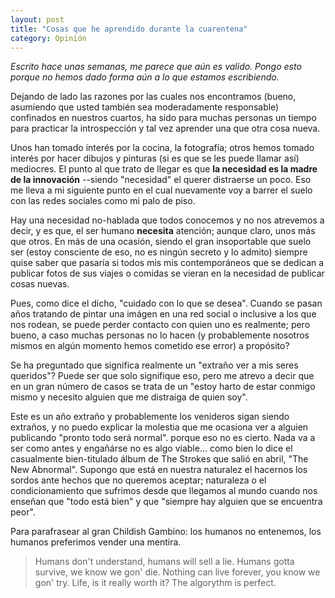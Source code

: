 ```yaml
---
layout: post
title: "Cosas que he aprendido durante la cuarentena"
category: Opinión
---
```

*Escrito hace unas semanas, me parece que aún es valido. Pongo esto porque no hemos dado forma aún a lo que estamos escribiendo.*

Dejando de lado las razones por las cuales nos encontramos (bueno, asumiendo que usted también sea moderadamente responsable) confinados en nuestros cuartos, ha sido para muchas personas un tiempo para practicar la introspección y tal vez aprender una que otra cosa nueva.


Unos han tomado interés por la cocina, la fotografía; otros hemos tomado interés por hacer dibujos y pinturas (si es que se les puede llamar así) mediocres. El punto al que trato de llegar es que **la necesidad es la madre de la innovación** --siendo "necesidad" el querer distraerse un poco. Eso me lleva a mi siguiente punto en el cual nuevamente voy a barrer el suelo con las redes sociales como mi palo de piso. 

Hay una necesidad no-hablada que todos conocemos y no nos atrevemos a decir, y es que, el ser humano __necesita__ atención; aunque claro, unos más que otros. En más de una ocasión, siendo el gran insoportable que suelo ser (estoy consciente de eso, no es ningún secreto y lo admito) siempre quise saber que pasaría si todos mis mis contemporáneos que se dedican a publicar fotos de sus viajes o comidas se vieran en la necesidad de publicar cosas nuevas. 

Pues, como dice el dicho, "cuidado con lo que se desea". Cuando se pasan años tratando de pintar una imágen en una red social o inclusive a los que nos rodean, se puede perder contacto con quien uno es realmente; pero bueno, a caso muchas personas no lo hacen (y probablemente nosotros mismos en algún momento hemos cometido ese error) a propósito? 

Se ha preguntado que significa realmente un "extraño ver a mis seres queridos"? Puede ser que solo signifique eso, pero me atrevo a decir que en un gran número de casos se trata de un "estoy harto de estar conmigo mismo y necesito alguien que me distraiga de quien soy".

Este es un año extraño y probablemente los venideros sigan siendo extraños, y no puedo explicar la molestia que me ocasiona ver a alguien publicando "pronto todo será normal". porque eso no es cierto. Nada va a ser como antes y engañárse no es algo viable... como bien lo dice el casualmente bien-titulado álbum de The Strokes que salió en abril, "The New Abnormal". Supongo que está en nuestra naturalez el hacernos los sordos ante hechos que no queremos aceptar; naturaleza o el condicionamiento que sufrimos desde que llegamos al mundo cuando nos enseñan que "todo está bien" y que "siempre hay alguien que se encuentra peor".

Para parafrasear al gran Childish Gambino: los humanos no entenemos, los humanos preferimos vender una mentira.

>Humans don't understand, humans will sell a lie. Humans gotta survive, we know we gon' die. Nothing can live forever, you know we gon' try. Life, is it really worth it? The algorythm is perfect.
